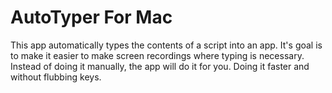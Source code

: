# AutoTyper For Mac

This app automatically types the contents of
a script into an app. It's goal is to make it
easier to make screen recordings where typing
is necessary. Instead of doing it manually, 
the app will do it for you. Doing it faster
and without flubbing keys. 



